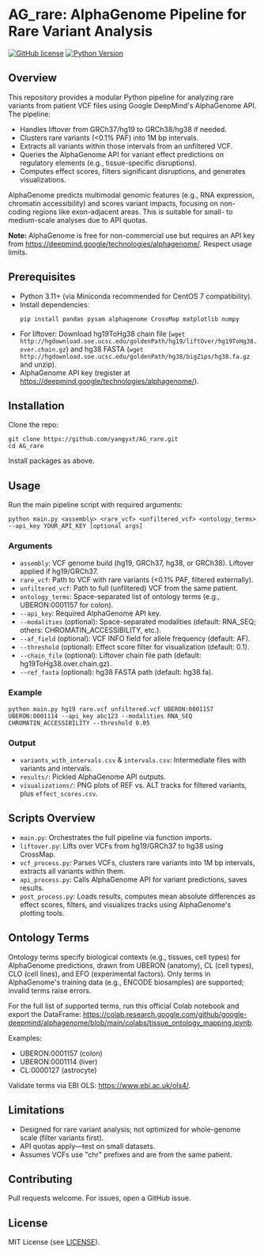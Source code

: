 # AG_rare: AlphaGenome Pipeline for Rare Variant Analysis

[![GitHub license](https://img.shields.io/github/license/yangyxt/AG_rare)](https://github.com/yangyxt/AG_rare/blob/main/LICENSE)
[![Python Version](https://img.shields.io/badge/python-3.11%2B-blue)](https://www.python.org/)

## Overview

This repository provides a modular Python pipeline for analyzing rare variants from patient VCF files using Google DeepMind's AlphaGenome API. The pipeline:
- Handles liftover from GRCh37/hg19 to GRCh38/hg38 if needed.
- Clusters rare variants (<0.1% PAF) into 1M bp intervals.
- Extracts all variants within those intervals from an unfiltered VCF.
- Queries the AlphaGenome API for variant effect predictions on regulatory elements (e.g., tissue-specific disruptions).
- Computes effect scores, filters significant disruptions, and generates visualizations.

AlphaGenome predicts multimodal genomic features (e.g., RNA expression, chromatin accessibility) and scores variant impacts, focusing on non-coding regions like exon-adjacent areas. This is suitable for small- to medium-scale analyses due to API quotas.

**Note:** AlphaGenome is free for non-commercial use but requires an API key from https://deepmind.google/technologies/alphagenome/. Respect usage limits.

## Prerequisites

- Python 3.11+ (via Miniconda recommended for CentOS 7 compatibility).
- Install dependencies:
  ```
  pip install pandas pysam alphagenome CrossMap matplotlib numpy
  ```
- For liftover: Download hg19ToHg38 chain file (`wget http://hgdownload.soe.ucsc.edu/goldenPath/hg19/liftOver/hg19ToHg38.over.chain.gz`) and hg38 FASTA (`wget http://hgdownload.soe.ucsc.edu/goldenPath/hg38/bigZips/hg38.fa.gz` and unzip).
- AlphaGenome API key (register at https://deepmind.google/technologies/alphagenome/).

## Installation

Clone the repo:
```
git clone https://github.com/yangyxt/AG_rare.git
cd AG_rare
```

Install packages as above.

## Usage

Run the main pipeline script with required arguments:

```
python main.py <assembly> <rare_vcf> <unfiltered_vcf> <ontology_terms> --api_key YOUR_API_KEY [optional args]
```

### Arguments
- `assembly`: VCF genome build (hg19, GRCh37, hg38, or GRCh38). Liftover applied if hg19/GRCh37.
- `rare_vcf`: Path to VCF with rare variants (<0.1% PAF, filtered externally).
- `unfiltered_vcf`: Path to full (unfiltered) VCF from the same patient.
- `ontology_terms`: Space-separated list of ontology terms (e.g., UBERON:0001157 for colon).
- `--api_key`: Required AlphaGenome API key.
- `--modalities` (optional): Space-separated modalities (default: RNA_SEQ; others: CHROMATIN_ACCESSIBILITY, etc.).
- `--af_field` (optional): VCF INFO field for allele frequency (default: AF).
- `--threshold` (optional): Effect score filter for visualization (default: 0.1).
- `--chain_file` (optional): Liftover chain file path (default: hg19ToHg38.over.chain.gz).
- `--ref_fasta` (optional): hg38 FASTA path (default: hg38.fa).

### Example
```
python main.py hg19 rare.vcf unfiltered.vcf UBERON:0001157 UBERON:0001114 --api_key abc123 --modalities RNA_SEQ CHROMATIN_ACCESSIBILITY --threshold 0.05
```

### Output
- `variants_with_intervals.csv` & `intervals.csv`: Intermediate files with variants and intervals.
- `results/`: Pickled AlphaGenome API outputs.
- `visualizations/`: PNG plots of REF vs. ALT tracks for filtered variants, plus `effect_scores.csv`.

## Scripts Overview

- `main.py`: Orchestrates the full pipeline via function imports.
- `liftover.py`: Lifts over VCFs from hg19/GRCh37 to hg38 using CrossMap.
- `vcf_process.py`: Parses VCFs, clusters rare variants into 1M bp intervals, extracts all variants within them.
- `api_process.py`: Calls AlphaGenome API for variant predictions, saves results.
- `post_process.py`: Loads results, computes mean absolute differences as effect scores, filters, and visualizes tracks using AlphaGenome's plotting tools.

## Ontology Terms

Ontology terms specify biological contexts (e.g., tissues, cell types) for AlphaGenome predictions, drawn from UBERON (anatomy), CL (cell types), CLO (cell lines), and EFO (experimental factors). Only terms in AlphaGenome's training data (e.g., ENCODE biosamples) are supported; invalid terms raise errors.

For the full list of supported terms, run this official Colab notebook and export the DataFrame: https://colab.research.google.com/github/google-deepmind/alphagenome/blob/main/colabs/tissue_ontology_mapping.ipynb.

Examples:
- UBERON:0001157 (colon)
- UBERON:0001114 (liver)
- CL:0000127 (astrocyte)

Validate terms via EBI OLS: https://www.ebi.ac.uk/ols4/.

## Limitations
- Designed for rare variant analysis; not optimized for whole-genome scale (filter variants first).
- API quotas apply—test on small datasets.
- Assumes VCFs use "chr" prefixes and are from the same patient.

## Contributing
Pull requests welcome. For issues, open a GitHub issue.

## License
MIT License (see [LICENSE](LICENSE)).
